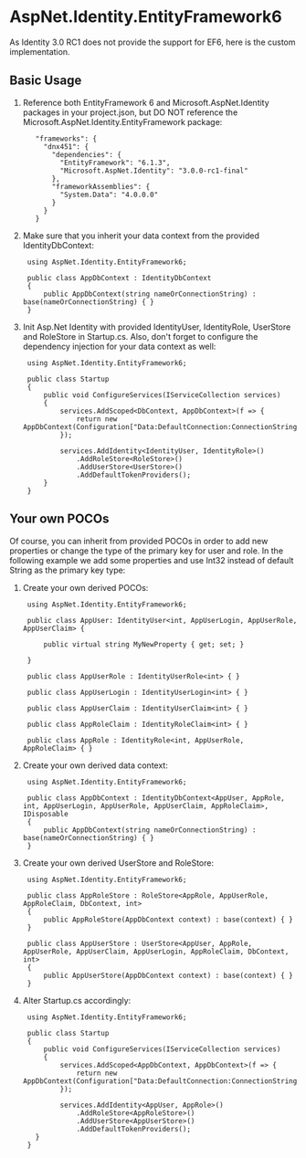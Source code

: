 # AspNet.Identity.EntityFramework6

As Identity 3.0 RC1 does not provide the support for EF6, here is the custom implementation.

## Basic Usage

1. Reference both EntityFramework 6 and Microsoft.AspNet.Identity packages in your project.json, but DO NOT reference the Microsoft.AspNet.Identity.EntityFramework package:

          "frameworks": {
            "dnx451": {
              "dependencies": {
                "EntityFramework": "6.1.3",
                "Microsoft.AspNet.Identity": "3.0.0-rc1-final"
              },
              "frameworkAssemblies": {
                "System.Data": "4.0.0.0"
              }
            }
          } 

2. Make sure that you inherit your data context from the provided IdentityDbContext:

        using AspNet.Identity.EntityFramework6;
        
        public class AppDbContext : IdentityDbContext
        {
            public AppDbContext(string nameOrConnectionString) : base(nameOrConnectionString) { }
        }

2. Init Asp.Net Identity with provided IdentityUser, IdentityRole, UserStore and RoleStore in Startup.cs. Also, don't forget to configure the dependency injection for your data context as well:

        using AspNet.Identity.EntityFramework6;
        
        public class Startup
        {
            public void ConfigureServices(IServiceCollection services)
            {
                services.AddScoped<DbContext, AppDbContext>(f => {
                    return new AppDbContext(Configuration["Data:DefaultConnection:ConnectionString"]);
                });
    
                services.AddIdentity<IdentityUser, IdentityRole>()
                    .AddRoleStore<RoleStore>()
                    .AddUserStore<UserStore>()
                    .AddDefaultTokenProviders();
            }
        }


## Your own POCOs

Of course, you can inherit from provided POCOs in order to add new properties or change the type of the primary key for user and role. 
In the following example we add some properties and use Int32 instead of default String as the primary key type:

1. Create your own derived POCOs:

        using AspNet.Identity.EntityFramework6;
        
        public class AppUser: IdentityUser<int, AppUserLogin, AppUserRole, AppUserClaim> {
        
            public virtual string MyNewProperty { get; set; }

        }
    
        public class AppUserRole : IdentityUserRole<int> { }
    
        public class AppUserLogin : IdentityUserLogin<int> { }
    
        public class AppUserClaim : IdentityUserClaim<int> { }
    
        public class AppRoleClaim : IdentityRoleClaim<int> { }
    
        public class AppRole : IdentityRole<int, AppUserRole, AppRoleClaim> { }
    
2. Create your own derived data context:

        using AspNet.Identity.EntityFramework6;
        
        public class AppDbContext : IdentityDbContext<AppUser, AppRole, int, AppUserLogin, AppUserRole, AppUserClaim, AppRoleClaim>, IDisposable
        {
            public AppDbContext(string nameOrConnectionString) : base(nameOrConnectionString) { }
        }

3. Create your own derived UserStore and RoleStore:

        using AspNet.Identity.EntityFramework6;
        
        public class AppRoleStore : RoleStore<AppRole, AppUserRole, AppRoleClaim, DbContext, int>
        {
            public AppRoleStore(AppDbContext context) : base(context) { }
        }
    
        public class AppUserStore : UserStore<AppUser, AppRole, AppUserRole, AppUserClaim, AppUserLogin, AppRoleClaim, DbContext, int>
        {
            public AppUserStore(AppDbContext context) : base(context) { }
        }
    
4. Alter Startup.cs accordingly:

        using AspNet.Identity.EntityFramework6;
        
        public class Startup
        {
            public void ConfigureServices(IServiceCollection services)
            {
                services.AddScoped<AppDbContext, AppDbContext>(f => {
                    return new AppDbContext(Configuration["Data:DefaultConnection:ConnectionString"]);
                });
            
                services.AddIdentity<AppUser, AppRole>()
                    .AddRoleStore<AppRoleStore>()
                    .AddUserStore<AppUserStore>()
                    .AddDefaultTokenProviders();
          }
        }
    
